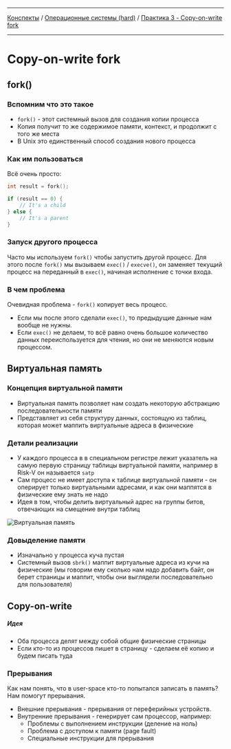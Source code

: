 
---

[Конспекты](/index.md) / [Операционные системы (hard)](/notes/os-hard/index.md) / [Практика 3 - Copy-on-write fork](/notes/os-hard/sem3-prc3.md)

---

# Copy-on-write fork
## fork() 
### Вспомним что это такое
- `fork()` - этот системный вызов для создания копии процесса
- Копия получит то же содержимое памяти, контекст, и продолжит с того же места
- В Unix это единственный способ создания нового процесса

### Как им пользоваться
Всё очень просто:
```C
int result = fork();

if (result == 0) {
	// It's a child
} else {
	// It's a parent
}
```

### Запуск другого процесса
Часто мы используем `fork()` чтобы запустить другой процесс. 
Для этого после `fork()` мы вызываем `exec()` / `execve()`, он заменяет текущий процесс на переданный в `exec()`, начиная исполнение с точки входа.

### В чем проблема
Очевидная проблема - `fork()` копирует весь процесс. 
- Если мы после этого сделали `exec()`, то предыдущие данные нам вообще не нужны.
- Если `exec()` не делаем, то всё равно очень большое количество данных переиспользуется для чтения, но они не меняются новым процессом.

## Виртуальная память
### Концепция виртуальной памяти
- Виртуальная память позволяет нам создать некоторую абстракцию последовательности памяти
- Представляет из себя структуру данных, состоящую из таблиц, которая может маппить виртуальные адреса в физические

### Детали реализации
- У каждого процесса в в специальном регистре лежит указатель на самую первую страницу таблицы виртуальной памяти, например в Risk-V он называется `satp`
- Сам процесс не имеет доступа к таблице виртуальной памяти - он оперирует только виртуальными адресами, и как они маппятся в физические ему знать не надо
- Идея в том, чтобы делить виртуальный адрес на группы битов, отвечающих на смещение внутри таблиц

![Виртуальная память](/pictures/os-hard-sem3-prc3-img1.png)  

### Довыделение памяти
- Изначально у процесса куча пустая
- Системный вызов `sbrk()` маппит виртуальные адреса из кучи на физические (мы говорим ему сколько нам надо добавить байт, он берет страницы и маппит, чтобы они выглядели последовательно для пользователя)
 
## Copy-on-write
##### Идея
- Оба процесса делят между собой общие физические страницы
- Если кто-то из процессов пишет в страницу - сделаем её копию и будем писать туда

### Прерывания
Как нам понять, что в user-space кто-то попытался записать в память? Нам помогут прерывания. 

- Внешние прерывания - прерывания от переферийных устройств.
- Внутренние прерывания - генерирует сам процессор, например:
	- Проблемы с выполнением инструкции (деление на ноль)
	- Проблема с доступом к памяти (page fault)
	- Специальные инструкции для прерывания 


